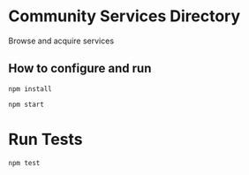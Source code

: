 # Community Services Directory

Browse and acquire services

## How to configure and run

`npm install`

`npm start`

# Run Tests

`npm test`
